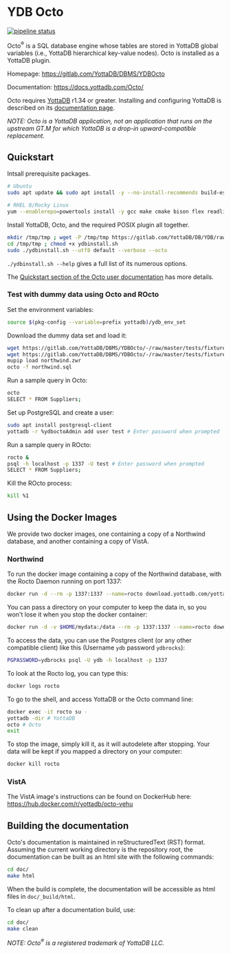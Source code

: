# YDB Octo

[![pipeline status](https://gitlab.com/YottaDB/DBMS/YDBOcto/badges/master/pipeline.svg)](https://gitlab.com/YottaDB/DBMS/YDBOcto/commits/master)

Octo<sup>®</sup> is a SQL database engine whose tables are stored in YottaDB global variables (i.e., YottaDB hierarchical key-value nodes). Octo is installed as a YottaDB plugin.

Homepage: https://gitlab.com/YottaDB/DBMS/YDBOcto

Documentation: https://docs.yottadb.com/Octo/

Octo requires [YottaDB](https://gitlab.com/YottaDB/DB/YDB) r1.34 or greater. Installing and configuring YottaDB is described on its [documentation page](https://docs.yottadb.com/AdminOpsGuide/installydb.html).

*NOTE: Octo is a YottaDB application, not an application that runs on the upstream GT.M for which YottaDB is a drop-in upward-compatible replacement.*

## Quickstart

Intsall prerequisite packages.

```sh
# Ubuntu
sudo apt update && sudo apt install -y --no-install-recommends build-essential cmake bison flex libreadline-dev libssl-dev wget ca-certificates file libelf-dev curl git pkg-config libicu-dev libconfig-dev

# RHEL 8/Rocky Linux
yum --enablerepo=powertools install -y gcc make cmake bison flex readline-devel git libconfig-devel pkg-config libicu-devel wget findutils procps file openssl-devel postgresql
```

Install YottaDB, Octo, and the required POSIX plugin all together.

```sh
mkdir /tmp/tmp ; wget -P /tmp/tmp https://gitlab.com/YottaDB/DB/YDB/raw/master/sr_unix/ydbinstall.sh
cd /tmp/tmp ; chmod +x ydbinstall.sh
sudo ./ydbinstall.sh --utf8 default --verbose --octo
```

`./ydbinstall.sh --help` gives a full list of its numerous options.

The [Quickstart section of the Octo user documentation](https://docs.yottadb.com/Octo/intro.html#quickstart) has more details.

### Test with dummy data using Octo and ROcto

Set the environment variables:

```sh
source $(pkg-config --variable=prefix yottadb)/ydb_env_set
```

Download the dummy data set and load it:

```sh
wget https://gitlab.com/YottaDB/DBMS/YDBOcto/-/raw/master/tests/fixtures/northwind.zwr
wget https://gitlab.com/YottaDB/DBMS/YDBOcto/-/raw/master/tests/fixtures/northwind.sql
mupip load northwind.zwr
octo -f northwind.sql
```

Run a sample query in Octo:

```sh
octo
SELECT * FROM Suppliers;
```

Set up PostgreSQL and create a user:

```sh
sudo apt install postgresql-client
yottadb -r %ydboctoAdmin add user test # Enter password when prompted
```

Run a sample query in ROcto:

```sh
rocto &
psql -h localhost -p 1337 -U test # Enter password when prompted
SELECT * FROM Suppliers;
```

Kill the ROcto process:

```sh
kill %1
```

## Using the Docker Images
We provide two docker images, one containing a copy of a Northwind database, and another containing a copy of VistA.

### Northwind
To run the docker image containing a copy of the Northwind database, with the Rocto Daemon running on port 1337:

```sh
docker run -d --rm -p 1337:1337 --name=rocto download.yottadb.com/yottadb/octo
```

You can pass a directory on your computer to keep the data in, so you won't lose it when you stop the docker container:

```sh
docker run -d -v $HOME/mydata:/data --rm -p 1337:1337 --name=rocto download.yottadb.com/yottadb/octo
```

To access the data, you can use the Postgres client (or any other compatible client) like this (Username `ydb` password `ydbrocks`):

```sh
PGPASSWORD=ydbrocks psql -U ydb -h localhost -p 1337
```

To look at the Rocto log, you can type this:
```sh
docker logs rocto
```

To go to the shell, and access YottaDB or the Octo command line:

```sh
docker exec -it rocto su -
yottadb -dir # YottaDB
octo # Octo
exit
```

To stop the image, simply kill it, as it will autodelete after stopping. Your data will be kept if you mapped a directory on your computer:

```sh
docker kill rocto
```

### VistA
The VistA image's instructions can be found on DockerHub here: https://hub.docker.com/r/yottadb/octo-vehu

## Building the documentation

Octo's documentation is maintained in reStructuredText (RST) format. Assuming the current working directory is the repository root, the documentation can be built as an html site with the following commands:

```sh
cd doc/
make html
```

When the build is complete, the documentation will be accessible as html files in `doc/_build/html`.

To clean up after a documentation build, use:

```sh
cd doc/
make clean
```

*NOTE: Octo<sup>®</sup> is a registered trademark of YottaDB LLC.*
